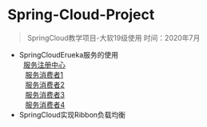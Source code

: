 # Spring-Cloud-Project
>SpringCloud教学项目-大软19级使用
>时间：2020年7月

* SpringCloudErueka服务的使用  
&nbsp;&nbsp;[服务注册中心](https://github.com/Quwenqian/Spring-Cloud-Project/tree/master/spring-cloud-eureka-server)<br>
 &nbsp;&nbsp; [服务消费者1](https://github.com/Quwenqian/Spring-Cloud-Project/tree/master/spring-cloud-eureka-provider01)<br>
 &nbsp;&nbsp; [服务消费者2](https://github.com/Quwenqian/Spring-Cloud-Project/tree/master/spring-cloud-eureka-provider02)<br>
 &nbsp;&nbsp; [服务消费者3](https://github.com/Quwenqian/Spring-Cloud-Project/tree/master/spring-cloud-erueka-provider03)<br>
 &nbsp;&nbsp; [服务消费者4](https://github.com/Quwenqian/Spring-Cloud-Project/tree/master/spring-cloud-erueka-provider04)
* SpringCloud实现Ribbon负载均衡



